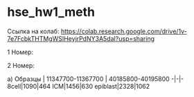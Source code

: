 # hse_hw1_meth

Ссылка на колаб: https://colab.research.google.com/drive/1v-7e7FcbkTHTMgWSIHeyjrPdNY3A5daI?usp=sharing

1 Номер:


2 Номер:

a) 
Образцы | 11347700-11367700 | 40185800-40195800
-|-|-
8cell|1090|464
ICM|1456|630
epiblast|2328|1062
